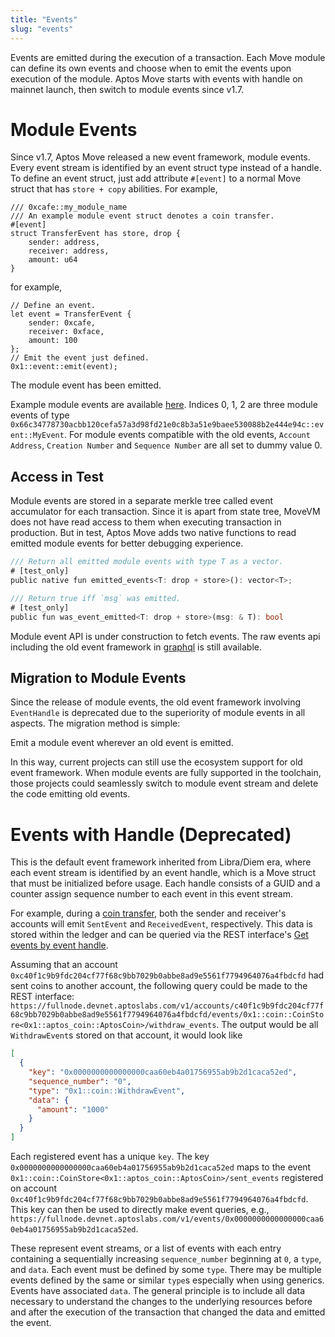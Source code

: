 ```yaml
---
title: "Events"
slug: "events"
---
```


Events are emitted during the execution of a transaction. Each Move module can define its own events and choose when to
emit the events upon execution of the module. Aptos Move starts with events with handle on mainnet launch, then switch
to module events since v1.7.

# Module Events

Since v1.7, Aptos Move released a new event framework, module events. Every event stream is identified by an event
struct type instead of a handle.
To define an event struct, just add attribute `#[event]` to a normal Move struct that has `store + copy` abilities. For
example,

```
/// 0xcafe::my_module_name
/// An example module event struct denotes a coin transfer.
#[event]
struct TransferEvent has store, drop {
    sender: address,
    receiver: address,
    amount: u64
}
```

for example,

```
// Define an event.
let event = TransferEvent {
    sender: 0xcafe,
    receiver: 0xface,
    amount: 100
};
// Emit the event just defined.
0x1::event::emit(event);
```

The module event has been emitted.

Example module events are available [here](https://explorer.aptoslabs.com/txn/682252266/events?network=testnet). Indices
0, 1, 2 are three module events of
type `0x66c34778730acbb120cefa57a3d98fd21e0c8b3a51e9baee530088b2e444e94c::event::MyEvent`. For module events compatible
with the old events, `Account Address`, `Creation Number` and `Sequence Number` are all set to dummy value 0.

## Access in Test

Module events are stored in a separate merkle tree called event accumulator for each transaction. Since it is apart from
state tree, MoveVM does not have read access to them when executing transaction in production. But in test, Aptos Move
adds two native functions to read emitted module events for better debugging experience.

```rust
/// Return all emitted module events with type T as a vector.
# [test_only]
public native fun emitted_events<T: drop + store>(): vector<T>;

/// Return true iff `msg` was emitted.
# [test_only]
public fun was_event_emitted<T: drop + store>(msg: & T): bool
```

Module event API is under construction to fetch events. The raw events api including the old event framework
in [graphql](https://aptos.dev/guides/system-integrators-guide/#production-network-access) is still available.

## Migration to Module Events

Since the release of module events, the old event framework involving `EventHandle` is deprecated due to the superiority
of module events in all aspects. The migration method is simple:

Emit a module event wherever an old event is emitted.

In this way, current projects can still use the ecosystem support for old event framework. When module events are fully
supported in the toolchain, those projects could seamlessly switch to module event stream and delete the code emitting
old events.

# Events with Handle (Deprecated)

This is the default event framework inherited from Libra/Diem era, where each event stream is identified by an event
handle, which is a Move struct that must be initialized before usage. Each handle consists of a GUID and a counter
assign sequence number to each event in this event stream.

For example, during a [coin transfer](../tutorials/first-transaction.md), both the sender and receiver's accounts will
emit `SentEvent` and `ReceivedEvent`, respectively. This data is stored within the ledger and can be queried via the
REST
interface's [Get events by event handle](https://fullnode.devnet.aptoslabs.com/v1/spec#/operations/get_events_by_event_handle).

Assuming that an account `0xc40f1c9b9fdc204cf77f68c9bb7029b0abbe8ad9e5561f7794964076a4fbdcfd` had sent coins to another
account, the following query could be made to the REST
interface: `https://fullnode.devnet.aptoslabs.com/v1/accounts/c40f1c9b9fdc204cf77f68c9bb7029b0abbe8ad9e5561f7794964076a4fbdcfd/events/0x1::coin::CoinStore<0x1::aptos_coin::AptosCoin>/withdraw_events`.
The output would be all `WithdrawEvent`s stored on that account, it would look like

```json
[
  {
    "key": "0x0000000000000000caa60eb4a01756955ab9b2d1caca52ed",
    "sequence_number": "0",
    "type": "0x1::coin::WithdrawEvent",
    "data": {
      "amount": "1000"
    }
  }
]
```

Each registered event has a unique `key`. The key `0x0000000000000000caa60eb4a01756955ab9b2d1caca52ed` maps to the
event `0x1::coin::CoinStore<0x1::aptos_coin::AptosCoin>/sent_events` registered on
account `0xc40f1c9b9fdc204cf77f68c9bb7029b0abbe8ad9e5561f7794964076a4fbdcfd`. This key can then be used to directly make
event queries,
e.g., `https://fullnode.devnet.aptoslabs.com/v1/events/0x0000000000000000caa60eb4a01756955ab9b2d1caca52ed`.

These represent event streams, or a list of events with each entry containing a sequentially
increasing `sequence_number` beginning at `0`, a `type`, and `data`. Each event must be defined by some `type`. There
may be multiple events defined by the same or similar `type`s especially when using generics. Events have
associated `data`. The general principle is to include all data necessary to understand the changes to the underlying
resources before and after the execution of the transaction that changed the data and emitted the event.

[coin_transfer]: https://github.com/aptos-labs/aptos-core/blob/bdd0a7fe82cd6aab4b47250e5eb6298986777cf7/aptos-move/framework/aptos-framework/sources/coin.move#L412

[get_events]: https://fullnode.devnet.aptoslabs.com/v1/spec#/operations/get_events_by_event_handle
